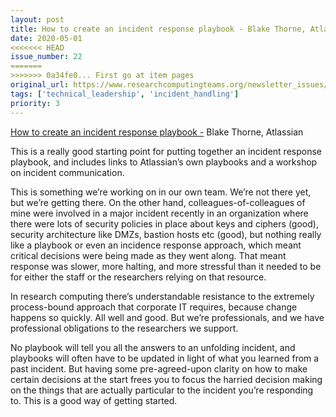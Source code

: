 ```yaml
---
layout: post
title: How to create an incident response playbook - Blake Thorne, Atlassian
date: 2020-05-01
<<<<<<< HEAD
issue_number: 22
=======
>>>>>>> 0a34fe0... First go at item pages
original_url: https://www.researchcomputingteams.org/newsletter_issues/0022
tags: ['technical_leadership', 'incident_handling']
priority: 3
---
```


<!-- markdownlint-disable MD033 -->
<!-- markdownlint-disable MD041 -->
<!-- markdownlint-disable MD049 -->

[How to create an incident response playbook -](https://www.atlassian.com/blog/it-teams/how-to-create-an-incident-response-playbook) Blake Thorne, Atlassian

This is a really good starting point for putting together an incident response playbook, and includes links to Atlassian’s own playbooks and a workshop on incident communication.

This is something we’re working on in our own team.  We’re not there yet, but we’re getting there.  On the other hand, colleagues-of-colleagues of mine were involved in a major incident recently in an organization where there were lots of security policies in place about keys and ciphers (good), security architecture like DMZs, bastion hosts etc (good), but nothing really like a playbook or even an incidence response approach, which meant critical decisions were being made as they went along.  That meant response was slower, more halting, and more stressful than it needed to be for either the staff or the researchers relying on that resource.

In research computing there’s understandable resistance to the extremely process-bound approach that corporate IT requires, because change happens so quickly.  All well and good. But we’re professionals, and we have professional obligations to the researchers we support.

No playbook will tell you all the answers to an unfolding incident, and playbooks will often have to be updated in light of what you learned from a past incident.  But having some pre-agreed-upon clarity on how to make certain decisions at the start frees you to focus the harried decision making on the things that are actually particular to the incident you’re responding to.  This is a good way of getting started.

